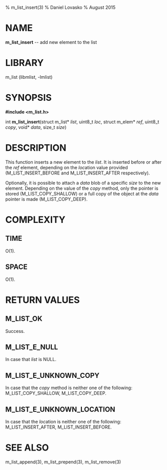 % m_list_insert(3)
% Daniel Lovasko
% August 2015

# NAME
**m_list_insert** -- add new element to the list

# LIBRARY
m_list (libmlist, -lmlist)

# SYNOPSIS
**#include \<m_list.h\>**

int
**m_list_insert**(struct m_list* *list*, uint8_t *loc*, struct m_elem* *ref*, uint8_t *copy*, void* *data*, size_t *size*)

# DESCRIPTION
This function inserts a new element to the *list*. It is inserted before or
after the *ref* element, depending on the *loc*ation value provided
(M_LIST_INSERT_BEFORE and M_LIST_INSERT_AFTER respectively).

Optionally, it is possible to attach a *data* blob of a specific *size* 
to the new element. Depending on the value of the *copy* method, only the 
pointer is stored (M_LIST_COPY_SHALLOW) or a full copy of the object at the
*data* pointer is made (M_LIST_COPY_DEEP).

# COMPLEXITY
## TIME
O(1).

## SPACE
O(1).

# RETURN VALUES
## M_LIST_OK
Success.

## M_LIST_E_NULL
In case that *list* is NULL.

## M_LIST_E_UNKNOWN_COPY
In case that the *copy* method is neither one of the following:
M_LIST_COPY_SHALLOW, M_LIST_COPY_DEEP.

## M_LIST_E_UNKNOWN_LOCATION
In case that the *loc*ation is neither one of the following:
M_LIST_INSERT_AFTER, M_LIST_INSERT_BEFORE.

# SEE ALSO
m_list_append(3), m_list_prepend(3), m_list_remove(3)

